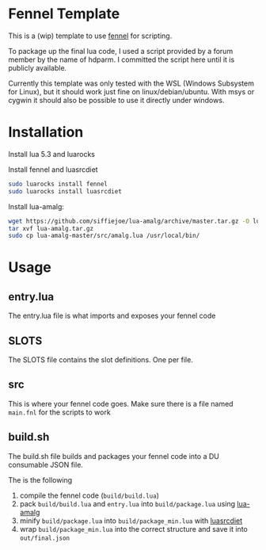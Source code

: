 # Fennel Template
This is a (wip) template to use [fennel](https://fennel-lang.org) for scripting.

To package up the final lua code, I used a script provided by a forum member by the name of hdparm.
I committed the script here until it is publicly available.

Currently this template was only tested with the WSL (Windows Subsystem for Linux), but it should work just fine on linux/debian/ubuntu.
With msys or cygwin it should also be possible to use it directly under windows.

# Installation

Install lua 5.3 and luarocks

Install fennel and luasrcdiet
```bash
sudo luarocks install fennel
sudo luarocks install luasrcdiet
```

Install lua-amalg:
```bash
wget https://github.com/siffiejoe/lua-amalg/archive/master.tar.gz -O lua-amalg.tar.gz
tar xvf lua-amalg.tar.gz
sudo cp lua-amalg-master/src/amalg.lua /usr/local/bin/
```

# Usage

## entry.lua
The entry.lua file is what imports and exposes your fennel code

## SLOTS
The SLOTS file contains the slot definitions. One per file.

## src
This is where your fennel code goes. Make sure there is a file named `main.fnl` for the scripts to work

## build.sh
The build.sh file builds and packages your fennel code into a DU consumable JSON file.

The is the following
1) compile the fennel code (`build/build.lua`)
2) pack `build/build.lua` and `entry.lua` into `build/package.lua` using [lua-amalg](https://github.com/siffiejoe/lua-amalg)
3) minify `build/package.lua` into `build/package_min.lua` with [luasrcdiet](https://github.com/jirutka/luasrcdiet)
4) wrap `build/package_min.lua` into the correct structure and save it into `out/final.json`